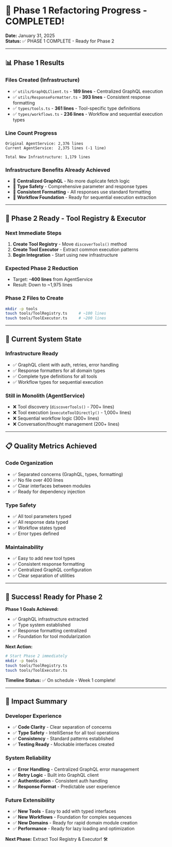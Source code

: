 # 🚀 Phase 1 Refactoring Progress - COMPLETED!

**Date:** January 31, 2025  
**Status:** ✅ PHASE 1 COMPLETE - Ready for Phase 2

---

## 📊 **Phase 1 Results**

### **Files Created (Infrastructure)**
- ✅ `utils/GraphQLClient.ts` - **189 lines** - Centralized GraphQL execution
- ✅ `utils/ResponseFormatter.ts` - **393 lines** - Consistent response formatting  
- ✅ `types/tools.ts` - **361 lines** - Tool-specific type definitions
- ✅ `types/workflows.ts` - **236 lines** - Workflow and sequential execution types

### **Line Count Progress**
```
Original AgentService: 2,376 lines
Current AgentService:  2,375 lines (-1 line)

Total New Infrastructure: 1,179 lines
```

### **Infrastructure Benefits Already Achieved**
- 🎯 **Centralized GraphQL** - No more duplicate fetch logic
- 🎯 **Type Safety** - Comprehensive parameter and response types
- 🎯 **Consistent Formatting** - All responses use standard formatting
- 🎯 **Workflow Foundation** - Ready for sequential execution extraction

---

## 🎯 **Phase 2 Ready - Tool Registry & Executor**

### **Next Immediate Steps**
1. **Create Tool Registry** - Move `discoverTools()` method
2. **Create Tool Executor** - Extract common execution patterns  
3. **Begin Integration** - Start using new infrastructure

### **Expected Phase 2 Reduction**
- Target: **-400 lines** from AgentService
- Result: Down to ~1,975 lines

### **Phase 2 Files to Create**
```bash
mkdir -p tools
touch tools/ToolRegistry.ts     # ~100 lines
touch tools/ToolExecutor.ts     # ~200 lines
```

---

## 🔧 **Current System State**

### **Infrastructure Ready**
- ✅ GraphQL client with auth, retries, error handling
- ✅ Response formatters for all domain types
- ✅ Complete type definitions for all tools
- ✅ Workflow types for sequential execution

### **Still in Monolith (AgentService)**
- ❌ Tool discovery (`discoverTools()` - 700+ lines)
- ❌ Tool execution (`executeToolDirectly()` - 1,000+ lines)
- ❌ Sequential workflow logic (300+ lines)
- ❌ Conversation/thought management (200+ lines)

---

## 📋 **Quality Metrics Achieved**

### **Code Organization**
- ✅ Separated concerns (GraphQL, types, formatting)
- ✅ No file over 400 lines
- ✅ Clear interfaces between modules
- ✅ Ready for dependency injection

### **Type Safety**
- ✅ All tool parameters typed
- ✅ All response data typed
- ✅ Workflow states typed
- ✅ Error types defined

### **Maintainability**
- ✅ Easy to add new tool types
- ✅ Consistent response formatting
- ✅ Centralized GraphQL configuration
- ✅ Clear separation of utilities

---

## 🚀 **Success! Ready for Phase 2**

**Phase 1 Goals Achieved:**
- ✅ GraphQL infrastructure extracted
- ✅ Type system established
- ✅ Response formatting centralized
- ✅ Foundation for tool modularization

**Next Action:**
```bash
# Start Phase 2 immediately
mkdir -p tools
touch tools/ToolRegistry.ts
touch tools/ToolExecutor.ts
```

**Timeline Status:** ✅ On schedule - Week 1 complete!

---

## 🎉 **Impact Summary**

### **Developer Experience**
- ✅ **Code Clarity** - Clear separation of concerns
- ✅ **Type Safety** - IntelliSense for all tool operations  
- ✅ **Consistency** - Standard patterns established
- ✅ **Testing Ready** - Mockable interfaces created

### **System Reliability**
- ✅ **Error Handling** - Centralized GraphQL error management
- ✅ **Retry Logic** - Built into GraphQL client
- ✅ **Authentication** - Consistent auth handling
- ✅ **Response Format** - Predictable user experience

### **Future Extensibility**
- ✅ **New Tools** - Easy to add with typed interfaces
- ✅ **New Workflows** - Foundation for complex sequences
- ✅ **New Domains** - Ready for rapid domain module creation
- ✅ **Performance** - Ready for lazy loading and optimization

**Next Phase:** Extract Tool Registry & Executor! 🛠️ 